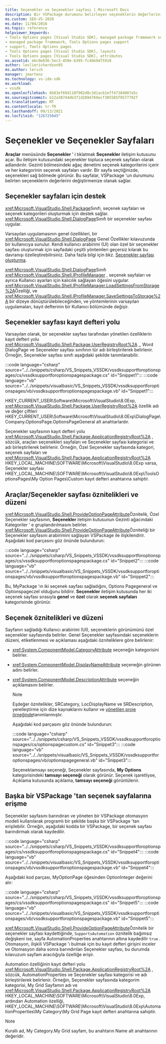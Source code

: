 ```yaml
---
title: Seçenekler ve Seçenekler sayfası | Microsoft Docs
description: Bir VSPackage durumunu belirleyen seçeneklerin değerlerini değiştirmenize olanak sağlayan seçenek sayfaları için destek hakkında bilgi edinin.
ms.custom: SEO-VS-2020
ms.date: 11/04/2016
ms.topic: reference
helpviewer_keywords:
- Tools Options pages [Visual Studio SDK], managed package framework support
- managed package framework, Tools Options pages support
- support, Tools Options pages
- Tools Options pages [Visual Studio SDK], layouts
- Tools Options pages [Visual Studio SDK], attributes
ms.assetid: e6c0e636-5ec3-450e-b395-fc4bb9d75918
author: leslierichardson95
ms.author: lerich
manager: jmartens
ms.technology: vs-ide-sdk
ms.workload:
- vssdk
ms.openlocfilehash: 6b83ef69d118f902d8c3d1acb1eff47384007a5c
ms.sourcegitcommit: b12a38744db371d2894769ecf305585f9577792f
ms.translationtype: MT
ms.contentlocale: tr-TR
ms.lasthandoff: 09/13/2021
ms.locfileid: "126725045"
---
```

# <a name="options-and-options-pages"></a>Seçenekler ve Seçenekler Sayfaları
**Araçlar** menüsünde **Seçenekler** ' i tıklatmak **Seçenekler** iletişim kutusunu açar. Bu iletişim kutusundaki seçenekler topluca seçenek sayfaları olarak adlandırılır. Gezinti bölmesindeki ağaç denetimi seçenek kategorilerini içerir ve her kategorinin seçenek sayfaları vardır. Bir sayfa seçtiğinizde, seçenekleri sağ bölmede görünür. Bu sayfalar, VSPackage 'un durumunu belirten seçeneklerin değerlerini değiştirmenize olanak sağlar.

## <a name="support-for-options-pages"></a>Seçenekler sayfaları için destek
 <xref:Microsoft.VisualStudio.Shell.Package>Sınıfı, seçenek sayfaları ve seçenek kategorileri oluşturmak için destek sağlar. <xref:Microsoft.VisualStudio.Shell.DialogPage>Sınıfı bir seçenekler sayfası uygular.

 Varsayılan uygulamasının genel özellikleri, bir <xref:Microsoft.VisualStudio.Shell.DialogPage> Genel Özellikler kılavuzunda bir kullanıcıya sunulur. Kendi kullanıcı arabirimi (UI) olan özel bir seçenekler sayfası oluşturmak için sayfadaki çeşitli yöntemleri geçersiz kılarak bu davranışı özelleştirebilirsiniz. Daha fazla bilgi için bkz. [Seçenekler sayfası oluşturma](../../extensibility/creating-an-options-page.md).

 <xref:Microsoft.VisualStudio.Shell.DialogPage>Sınıfı <xref:Microsoft.VisualStudio.Shell.IProfileManager> , seçenek sayfaları ve ayrıca Kullanıcı ayarları için kalıcılık sağlayan öğesini uygular. <xref:Microsoft.VisualStudio.Shell.IProfileManager.LoadSettingsFromStorage%2A>Özelliği, ve <xref:Microsoft.VisualStudio.Shell.IProfileManager.SaveSettingsToStorage%2A> bir dizeye dönüştürülebileceğinden, ve yöntemlerinin varsayılan uygulamaları, kayıt defterinin bir Kullanıcı bölümünde değişir.

## <a name="options-page-registry-path"></a>Seçenekler sayfası kayıt defteri yolu
 Varsayılan olarak, bir seçenekler sayfası tarafından yönetilen özelliklerin kayıt defteri yolu <xref:Microsoft.VisualStudio.Shell.Package.UserRegistryRoot%2A> ,, Word DialogPage ve Seçenekler sayfası sınıfının tür adı birleştirilerek belirlenir. Örneğin, Seçenekler sayfası sınıfı aşağıdaki şekilde tanımlanabilir.

 :::code language="csharp" source="../../snippets/csharp/VS_Snippets_VSSDK/vssdksupportforoptionspages/cs/vssdksupportforoptionspagespackage.cs" id="Snippet1":::
 :::code language="vb" source="../../snippets/visualbasic/VS_Snippets_VSSDK/vssdksupportforoptionspages/vb/vssdksupportforoptionspagespackage.vb" id="Snippet1":::

 HKEY_CURRENT_USER\Software\Microsoft\VisualStudio\8.0Exp, <xref:Microsoft.VisualStudio.Shell.Package.UserRegistryRoot%2A> özellik adı ve değer çiftleri HKEY_CURRENT_USER\Software\Microsoft\VisualStudio\8.0Exp\DialogPage\Company.OptionsPage.OptionsPageGeneral alt anahtarlardır.

 Seçenekler sayfasının kayıt defteri yolu <xref:Microsoft.VisualStudio.Shell.Package.ApplicationRegistryRoot%2A> , sözcük, araçları seçenekleri sayfaları ve Seçenekler sayfası kategorisi ve adı birleştirilerek belirlenir. Örneğin, Özel Seçenekler sayfasında kategori, seçenek sayfaları ve <xref:Microsoft.VisualStudio.Shell.Package.ApplicationRegistryRoot%2A> HKEY_LOCAL_MACHINE\SOFTWARE\Microsoft\VisualStudio\8.0Exp varsa, Seçenekler sayfası HKEY_LOCAL_MACHINE\SOFTWARE\Microsoft\VisualStudio\8.0Exp\ToolsOptionsPages\My Option Pages\Custom kayıt defteri anahtarına sahiptir.

## <a name="toolsoptions-page-attributes-and-layout"></a>Araçlar/Seçenekler sayfası öznitelikleri ve düzeni
 <xref:Microsoft.VisualStudio.Shell.ProvideOptionPageAttribute>Öznitelik, Özel Seçenekler sayfasının, **Seçenekler** iletişim kutusunun Gezinti ağacındaki Kategoriler ' e gruplandırılmasını belirler. <xref:Microsoft.VisualStudio.Shell.ProvideOptionPageAttribute>Özniteliği bir Seçenekler sayfasını arabirimini sağlayan VSPackage ile ilişkilendirir. Aşağıdaki kod parçasını göz önünde bulundurun:

:::code language="csharp" source="../../snippets/csharp/VS_Snippets_VSSDK/vssdksupportforoptionspages/cs/vssdksupportforoptionspagespackage.cs" id="Snippet2":::
:::code language="vb" source="../../snippets/visualbasic/VS_Snippets_VSSDK/vssdksupportforoptionspages/vb/vssdksupportforoptionspagespackage.vb" id="Snippet2":::

 Bu, MyPackage 'ın iki seçenek sayfası sağladığını, Options Pagegeneral ve Optionspageczel olduğunu bildirir. **Seçenekler** iletişim kutusunda her iki seçenek sayfası sırasıyla **genel** ve **özel** olarak **seçenek sayfaları** kategorisinde görünür.

## <a name="option-attributes-and-layout"></a>Seçenek öznitelikleri ve düzeni
 Sayfanın sağladığı Kullanıcı arabirimi (UI), seçeneklerin görünümünü özel seçenekler sayfasında belirler. Genel Seçenekler sayfasındaki seçeneklerin düzeni, etiketlenmesi ve açıklaması aşağıdaki özniteliklere göre belirlenir:

- <xref:System.ComponentModel.CategoryAttribute> seçeneğin kategorisini belirler.

- <xref:System.ComponentModel.DisplayNameAttribute> seçeneğin görünen adını belirler.

- <xref:System.ComponentModel.DescriptionAttribute> seçeneğin açıklamasını belirler.

  > [!NOTE]
  > Eşdeğer öznitelikler, SRCategory, LocDisplayName ve SRDescription, yerelleştirme için dize kaynaklarını kullanır ve [yönetilen proje örneğinde](/azure/devops/integrate/index)tanımlanmıştır.

  Aşağıdaki kod parçasını göz önünde bulundurun:

  :::code language="csharp" source="../../snippets/csharp/VS_Snippets_VSSDK/vssdksupportforoptionspages/cs/optionspagecustom.cs" id="Snippet3":::
  :::code language="vb" source="../../snippets/visualbasic/VS_Snippets_VSSDK/vssdksupportforoptionspages/vb/optionspagegeneral.vb" id="Snippet3":::

  Seçenektamsayı seçeneği, Seçenekler sayfasında, **My Options** kategorisindeki **tamsayı seçeneği** olarak görünür. Seçenek işaretliyse, Açıklama kutusunda açıklama, **tamsayı seçeneği** görüntülenir.

## <a name="accessing-options-pages-from-another-vspackage"></a>Başka bir VSPackage 'tan seçenek sayfalarına erişme
 Seçenekler sayfasını barındıran ve yöneten bir VSPackage otomasyon modeli kullanılarak programlı bir şekilde başka bir VSPackage 'tan erişilebilir. Örneğin, aşağıdaki kodda bir VSPackage, bir seçenek sayfası barındırmak olarak kaydedilir.

 :::code language="csharp" source="../../snippets/csharp/VS_Snippets_VSSDK/vssdksupportforoptionspages/cs/vssdksupportforoptionspagespackage.cs" id="Snippet4":::
 :::code language="vb" source="../../snippets/visualbasic/VS_Snippets_VSSDK/vssdksupportforoptionspages/vb/vssdksupportforoptionspagespackage.vb" id="Snippet4":::

 Aşağıdaki kod parçası, MyOptionPage öğesinden OptionInteger değerini alır:

 :::code language="csharp" source="../../snippets/csharp/VS_Snippets_VSSDK/vssdksupportforoptionspages/cs/vssdksupportforoptionspagespackage.cs" id="Snippet5":::
 :::code language="vb" source="../../snippets/visualbasic/VS_Snippets_VSSDK/vssdksupportforoptionspages/vb/vssdksupportforoptionspagespackage.vb" id="Snippet5":::

 <xref:Microsoft.VisualStudio.Shell.ProvideOptionPageAttribute>Öznitelik bir seçenekler sayfası kaydettiğinde, `SupportsAutomation` öznitelik bağımsız değişkeni ise, sayfa AutomationProperties anahtarının altına kaydedilir `true` . Otomasyon, ilişkili VSPackage 'ı bulmak için bu kayıt defteri girişini inceler ve Otomasyon daha sonra barındırılan Seçenekler sayfası, bu durumda kılavuzum sayfam aracılığıyla özelliğe erişir.

 Automation özelliğinin kayıt defteri yolu <xref:Microsoft.VisualStudio.Shell.Package.ApplicationRegistryRoot%2A> , sözcük, AutomationProperties ve Seçenekler sayfası kategorisi ve adı birleştirilerek belirlenir. Örneğin, Seçenekler sayfasında kategorim kategorisi, My Grid Sayfamın adı ve <xref:Microsoft.VisualStudio.Shell.Package.ApplicationRegistryRoot%2A> HKEY_LOCAL_MACHINE\SOFTWARE\Microsoft\VisualStudio\8.0Exp, ardından Automation özelliği, HKEY_LOCAL_MACHINE\SOFTWARE\Microsoft\VisualStudio\8.0Exp\AutomationProperties\My Category\My Grid Page kayıt defteri anahtarına sahiptir.

> [!NOTE]
> Kurallı ad, My Category.My Grid sayfam, bu anahtarın Name alt anahtarının değeridir.

